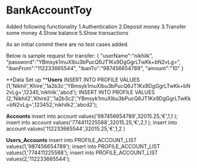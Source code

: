 # BankAccountToy
Added following functionality
1.Authentication 
2.Deposit money 
3.Transfer some money 
4.Show balance 
5.Show transactions 

As an initial commit there are no test cases added.

Below is sample request for transfer:
{
 "userName":"nikhilk",
 "password":"YBmsyk1muXIbu3bPucQ6JT1Kx9DgGgrLTwKk+bN2vLg=",
 "ibanFrom":"112233665544",
  "ibanTo":"987456654789",
 "amount":"10"
}

**Data Set up
****Users**
INSERT INTO PROFILE VALUES (1,'Nikhil','Khire','1a2b3c','YBmsyk1muXIbu3bPucQ6JT1Kx9DgGgrLTwKk+bN2vLg=',12345,'nikhilk','abcd');
INSERT INTO PROFILE VALUES (2,'Nikhil2','Khire2','1a2b3c2','YBmsyk1muXIbu3bPucQ6JT1Kx9DgGgrLTwKk+bN2vLg=',123452,'nikhilk2','abcd2');

**Accounts**
insert into account values('987456654789',32015.25,'€',1,1 );
insert into account values('774411225588',32015.25,'€',2,1 );
insert into account values('112233665544',32015.25,'€',1,2 )

**Users_Accounts**
insert into PROFILE_ACCOUNT_LIST values(1,'987456654789');
insert into PROFILE_ACCOUNT_LIST values(1,'774411225588');
insert into PROFILE_ACCOUNT_LIST values(2,'112233665544');
